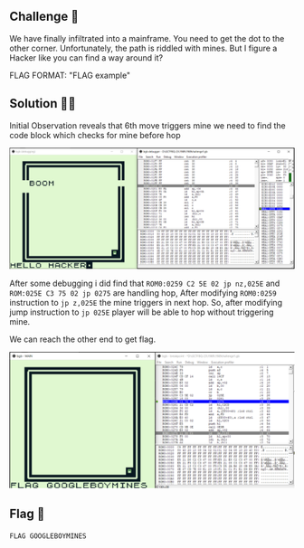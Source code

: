 ## Challenge 🧩

We have finally infiltrated into a mainframe. You need to get the dot to the other corner. Unfortunately, the path is riddled with mines. But I figure a Hacker like you can find a way around it?

FLAG FORMAT: "FLAG example"

## Solution 🕵️‍♂️

Initial Observation reveals that 6th move triggers mine we need to find the code block which checks for mine before hop

![bgb Debug Screen](src/C1_Debug.PNG)

After some debugging i did find that `ROM0:0259 C2 5E 02 jp nz,025E` and `ROM:025E C3 75 02 jp 0275` are handling hop, After modifying `ROM0:0259` instruction to `jp z,025E` the mine triggers in next hop. So, after modifying jump instruction to `jp 025E` player will be able to hop without triggering mine.

We can reach the other end to get flag.

![Flag](src/C1_Flag.PNG)

## Flag 🚩

`FLAG GOOGLEBOYMINES`
